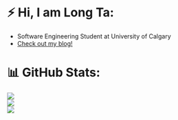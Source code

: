 
# ⚡ Hi, I am Long Ta:
* Software Engineering Student at University of Calgary
* [Check out my blog!](https://longta.me/)

# 📊 GitHub Stats:
![](https://github-readme-stats.vercel.app/api?username=longtv2222&theme=tokyonight&hide_border=false&include_all_commits=true&count_private=true)<br/>
![](https://github-readme-streak-stats.herokuapp.com/?user=longtv2222&theme=tokyonight&hide_border=false)<br/>
![](https://github-readme-stats.vercel.app/api/top-langs/?username=longtv2222&theme=tokyonight&hide_border=false&include_all_commits=true&count_private=true&layout=compact)
